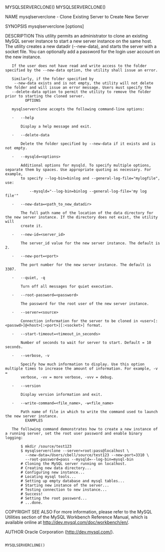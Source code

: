 MYSQLSERVERCLONE()                                                                                                              MYSQLSERVERCLONE()

NAME
       mysqlserverclone - Clone Existing Server to Create New Server

SYNOPSIS
       mysqlserverclone [options]

DESCRIPTION
       This utility permits an administrator to clone an existing MySQL server instance to start a new server instance on the same host. The
       utility creates a new datadir (--new-data), and starts the server with a socket file. You can optionally add a password for the login user
       account on the new instance.

       If the user does not have read and write access to the folder specified by the --new-data option, the utility shall issue an error.

       Similarly, if the folder specified by
        --new-data exists and is not empty, the utility will not delete the folder and will issue an error message. Users must specify the
       --delete-data option to permit the utility to remove the folder prior to starting the cloned server.
             OPTIONS

       mysqlserverclone accepts the following command-line options:

       ·   --help

           Display a help message and exit.

       ·   --delete-data

           Delete the folder specified by --new-data if it exists and is not empty.

       ·   --mysqld=<options>

           Additional options for mysqld. To specify multiple options, separate them by spaces. Use appropriate quoting as necessary. For example,
           to specify --log-bin=binlog and --general-log-file="mylogfile", use:

               --mysqld="--log-bin=binlog --general-log-file='my log file'"

       ·   --new-data=<path_to_new_datadir>

           The full path name of the location of the data directory for the new server instance. If the directory does not exist, the utility will
           create it.

       ·   --new-id=<server_id>

           The server_id value for the new server instance. The default is 2.

       ·   --new-port=<port>

           The port number for the new server instance. The default is 3307.

       ·   --quiet, -q

           Turn off all messages for quiet execution.

       ·   --root-password=<password>

           The password for the root user of the new server instance.

       ·   --server=<source>

           Connection information for the server to be cloned in <user>[:<passwd>]@<host>[:<port>][:<socket>] format.

       ·   --start-timeout=<timeout_in_seconds>

           Number of seconds to wait for server to start. Default = 10 seconds.

       ·   --verbose, -v

           Specify how much information to display. Use this option multiple times to increase the amount of information. For example, -v =
           verbose, -vv = more verbose, -vvv = debug.

       ·   --version

           Display version information and exit.

       ·   --write-command=<file_name>, -w<file_name>

           Path name of file in which to write the command used to launch the new server instance.
             EXAMPLES

       The following command demonstrates how to create a new instance of a running server, set the root user password and enable binary logging:

           $ mkdir /source/test123
           $ mysqlserverclone --server=root:pass@localhost \
             --new-data=/Users/cbell/source/test123 --new-port=3310 \
             --root-password=pass --mysqld=--log-bin=mysql-bin
           # Cloning the MySQL server running on localhost.
           # Creating new data directory...
           # Configuring new instance...
           # Locating mysql tools...
           # Setting up empty database and mysql tables...
           # Starting new instance of the server...
           # Testing connection to new instance...
           # Success!
           # Setting the root password...
           # ...done.

COPYRIGHT
SEE ALSO
       For more information, please refer to the MySQL Utilities section of the MySQL Workbench Reference Manual, which is available online at
       http://dev.mysql.com/doc/workbench/en/.

AUTHOR
       Oracle Corporation (http://dev.mysql.com/).

                                                                                                                                MYSQLSERVERCLONE()
